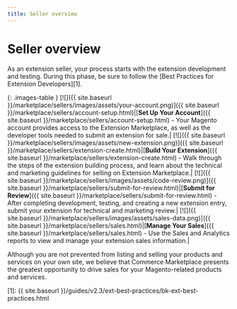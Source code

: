 ```yaml
---
title: Seller overview
---
```


# Seller overview

As an extension seller, your process starts with the extension development and testing. During this phase, be sure to follow the [Best Practices for Extension Developers][1].

{: .images-table }
[![]({{ site.baseurl }}/marketplace/sellers/images/assets/your-account.png)]({{ site.baseurl }}/marketplace/sellers/account-setup.html)|[**Set Up Your Account**]({{ site.baseurl }}/marketplace/sellers/account-setup.html) - Your Magento account provides access to the Extension Marketplace, as well as the developer tools needed to submit an extension for sale.|
[![]({{ site.baseurl }}/marketplace/sellers/images/assets/new-extension.png)]({{ site.baseurl }}/marketplace/sellers/extension-create.html)|[**Build Your Extension**]({{ site.baseurl }}/marketplace/sellers/extension-create.html) - Walk through the steps of the extension building process, and learn about the technical and marketing guidelines for selling on Extension Marketplace.|
[![]({{ site.baseurl }}/marketplace/sellers/images/assets/code-review.png)]({{ site.baseurl }}/marketplace/sellers/submit-for-review.html)|[**Submit for Review**]({{ site.baseurl }}/marketplace/sellers/submit-for-review.html) - After completing development, testing, and creating a new extension entry, submit your extension for technical and marketing review.|
[![]({{ site.baseurl }}/marketplace/sellers/images/assets/sales-data.png)]({{ site.baseurl }}/marketplace/sellers/sales.html)|[**Manage Your Sales**]({{ site.baseurl }}/marketplace/sellers/sales.html) - Use the Sales and Analytics reports to view and manage your extension sales information.|

Although you are not prevented from listing and selling your products and services on your own site, we believe that Commerce Marketplace presents the greatest opportunity to drive sales for your Magento-related products and services.

[1]: {{ site.baseurl }}/guides/v2.3/ext-best-practices/bk-ext-best-practices.html